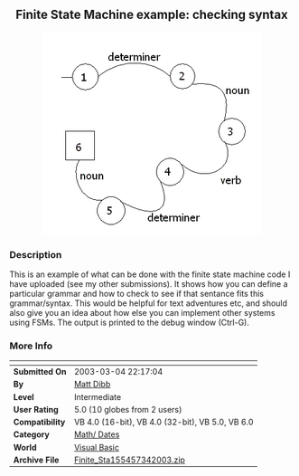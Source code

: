 ﻿<div align="center">

## Finite State Machine example: checking syntax

<img src="PIC2003342216383908.GIF">
</div>

### Description

This is an example of what can be done with the finite state machine code I have uploaded (see my other submissions). It shows how you can define a particular grammar and how to check to see if that sentance fits this grammar/syntax. This would be helpful for text adventures etc, and should also give you an idea about how else you can implement other systems using FSMs. The output is printed to the debug window (Ctrl-G).
 
### More Info
 


<span>             |<span>
---                |---
**Submitted On**   |2003-03-04 22:17:04
**By**             |[Matt Dibb](https://github.com/Planet-Source-Code/PSCIndex/blob/master/ByAuthor/matt-dibb.md)
**Level**          |Intermediate
**User Rating**    |5.0 (10 globes from 2 users)
**Compatibility**  |VB 4\.0 \(16\-bit\), VB 4\.0 \(32\-bit\), VB 5\.0, VB 6\.0
**Category**       |[Math/ Dates](https://github.com/Planet-Source-Code/PSCIndex/blob/master/ByCategory/math-dates__1-37.md)
**World**          |[Visual Basic](https://github.com/Planet-Source-Code/PSCIndex/blob/master/ByWorld/visual-basic.md)
**Archive File**   |[Finite\_Sta155457342003\.zip](https://github.com/Planet-Source-Code/matt-dibb-finite-state-machine-example-checking-syntax__1-43753/archive/master.zip)








